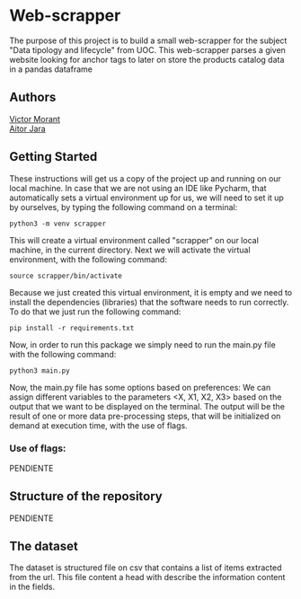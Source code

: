 # Web-scrapper

The purpose of this project is to build a small web-scrapper for the subject "Data tipology and lifecycle" from UOC.
This web-scrapper parses a given website looking for anchor tags to later on store the products catalog data in a
pandas dataframe  


## Authors
  [Victor Morant](https://github.com/vmorant)  
  [Aitor Jara](https://github.com/A3itor)  


## Getting Started

These instructions will get us a copy of the project up and running on our local machine.
In case that we are not using an IDE like Pycharm, that automatically sets a virtual environment up for us, we will need to set it up by ourselves, by typing the following command on a terminal:
```
python3 -m venv scrapper
```
This will create a virtual environment called "scrapper" on our local machine, in the current directory.
Next we will activate the virtual environment, with the following command:
```
source scrapper/bin/activate
```
Because we just created this virtual environment, it is empty and we need to install the dependencies (libraries) that the software needs to run correctly.
To do that we just run the following command:
```
pip install -r requirements.txt
```
Now, in order to run this package we simply need to run the main.py file with the following command:
```
python3 main.py
```

Now, the main.py file has some options based on preferences:
We can assign different variables to the parameters <X, X1, X2, X3>
based on the output that we want to be displayed on the terminal. The output will be the result of one or more data pre-processing steps,
that will be initialized on demand at execution time, with the use of flags.

### Use of flags:
PENDIENTE


## Structure of the repository
PENDIENTE


## The dataset

The dataset is structured file on csv that contains a list of items extracted from the url. This file content a head with describe the information content in the fields.  
